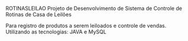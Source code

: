 ROTINASLEILAO
Projeto de Desenvolvimento de Sistema de Controle de Rotinas de Casa de Leilões

Para registro de produtos a serem leiloados e controle de vendas.
Utilizando as tecnologias: JAVA e MySQL
